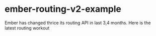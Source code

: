 ember-routing-v2-example
========================

Ember has changed thrice its routing API in last 3,4 months. Here is the latest routing workout